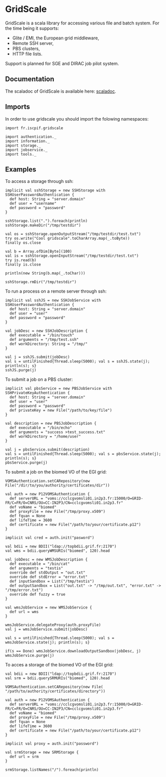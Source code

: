GridScale
=========

GridScale is a scala library for accessing various file and batch system. For the time being it supports:
* Glite / EMI, the European grid middleware,
* Remote SSH server,
* PBS clusters,
* HTTP file lists.

Support is planned for SGE and DIRAC job pilot system.

Documentation
-------------

The scaladoc of GridScale is available here: [scaladoc](http://romainreuillon.github.com/gridscale/scaladoc).


Imports
-------
In order to use gridscale you should import the folowing namespaces:

    import fr.iscpif.gridscale
    
    import authentication._
    import information._
    import storage._
    import jobservice._
    import tools._


Examples
--------

To access a storage through ssh:

    implicit val sshStorage = new SSHStorage with SSHUserPasswordAuthentication {
      def host: String = "server.domain"
      def user = "username"
      def password = "password"
    }
    
    sshStorage.list(".").foreach(println)
    sshStorage.makeDir("/tmp/testdir")
    
    val os = sshStorage.openOutputStream("/tmp/testdir/test.txt")
    try os.write("Cool gridscale".toCharArray.map(_.toByte))
    finally os.close
    
    val b = Array.ofDim[Byte](100)
    val is = sshStorage.openInputStream("/tmp/testdir/test.txt")
    try is.read(b)
    finally is.close
    
    println(new String(b.map(_.toChar)))
    
    sshStorage.rmDir("/tmp/testdir")

To run a process on a remote server through ssh:

    implicit val sshJS = new SSHJobService with SSHUserPasswordAuthentication {
      def host: String = "server.domain"
      def user = "user"
      def password = "password"
    }
    
    val jobDesc = new SSHJobDescription {
      def executable = "/bin/touch"
      def arguments = "/tmp/test.ssh"
      def workDirectory: String = "/tmp/"
    }
    
    val j = sshJS.submit(jobDesc)
    val s = untilFinished{Thread.sleep(5000); val s = sshJS.state(j); println(s); s}
    sshJS.purge(j)

To submit a job on a PBS cluster:

    implicit val pbsService = new PBSJobService with SSHPrivateKeyAuthentication {
      def host: String = "server.domain"
      def user = "user"
      def password = "password"
      def privateKey = new File("/path/to/key/file")
    }
    
    val description = new PBSJobDescription {
      def executable = "/bin/echo"
      def arguments = "success >test_success.txt"
      def workDirectory = "/home/user"
    }
    
    val j = pbsService.submit(description)
    val s = untilFinished{Thread.sleep(5000); val s = pbsService.state(j); println(s); s}
    pbsService.purge(j)

To submit a job on the biomed VO of the EGI grid:

    VOMSAuthentication.setCARepository(new File("/dir/to/you/authority/certificates/dir"))
    
    val auth = new P12VOMSAuthentication {
      def serverURL = "voms://cclcgvomsli01.in2p3.fr:15000/O=GRID-FR/C=FR/O=CNRS/OU=CC-IN2P3/CN=cclcgvomsli01.in2p3.fr"
      def voName = "biomed"
      def proxyFile = new File("/tmp/proxy.x509")
      def fquan = None
      def lifeTime = 3600
      def certificate = new File("/path/to/your/certificate.p12")
    }
    
    implicit val cred = auth.init("pasword")
  
    val bdii = new BDII("ldap://topbdii.grif.fr:2170")
    val wms = bdii.queryWMSURIs("biomed", 120).head
     
    val jobDesc = new WMSJobDescription {
      def executable = "/bin/cat"
      def arguments = "testis"
      override def stdOutput = "out.txt"
      override def stdError = "error.txt"
      def inputSandbox = List("/tmp/testis")
      def outputSandbox = List("out.txt" -> "/tmp/out.txt", "error.txt" -> "/tmp/error.txt")
      override def fuzzy = true
    }
    
    val wmsJobService = new WMSJobService {
      def url = wms
    }
    
    wmsJobService.delegateProxy(auth.proxyFile)
    val j = wmsJobService.submit(jobDesc)
      
    val s = untilFinished{Thread.sleep(5000); val s = wmsJobService.state(j); println(s); s}
    
    if(s == Done) wmsJobService.downloadOutputSandbox(jobDesc, j)
    wmsJobService.purge(j)

To acces a storage of the biomed VO of the EGI grid:

    val bdii = new BDII("ldap://topbdii.grif.fr:2170")
    val srm = bdii.querySRMURIs("biomed", 120).head
    
    VOMSAuthentication.setCARepository(new File( "/path/to/authority/certificates/directory"))
    
    val auth = new P12VOMSAuthentication {
      def serverURL = "voms://cclcgvomsli01.in2p3.fr:15000/O=GRID-FR/C=FR/O=CNRS/OU=CC-IN2P3/CN=cclcgvomsli01.in2p3.fr"
      def voName = "biomed"
      def proxyFile = new File("/tmp/proxy.x509")
      def fquan = None
      def lifeTime = 3600
      def certificate = new File("/path/to/your/certificate.p12")
    }
  
    implicit val proxy = auth.init("password")
    
    val srmStorage = new SRMStorage {
      def url = srm
    }
    
    srmStorage.listNames("/").foreach(println)


